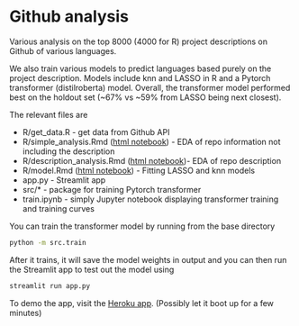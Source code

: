 # Github analysis

Various analysis on the top 8000 (4000 for R) project descriptions on Github of various languages.

We also train various models to predict languages based purely on the project description.  Models include knn and LASSO in R and a Pytorch transformer (distilroberta) model.  Overall, the transformer model performed best on the holdout set (~67% vs ~59% from LASSO being next closest).

The relevant files are

* R/get_data.R - get data from Github API
* R/simple_analysis.Rmd ([html notebook](https://ilnaes.github.io/gh-analysis/simple_analysis.nb.html)) - EDA of repo information not including the description
* R/description_analysis.Rmd ([html notebook](https://ilnaes.github.io/gh-analysis/description_analysis.nb.html))- EDA of repo description
* R/model.Rmd ([html notebook](https://ilnaes.github.io/gh-analysis/model.html)) - Fitting LASSO and knn models
* app.py - Streamlit app
* src/\* - package for training Pytorch transformer
* train.ipynb - simply Jupyter notebook displaying transformer training and training curves

You can train the transformer model by running from the base directory

```sh
python -m src.train
```

After it trains, it will save the model weights in output and you can then run the Streamlit app to test out the model using

```sh
streamlit run app.py
```

To demo the app, visit the [Heroku app](https://ilnaes-gh-analysis.herokuapp.com/).  (Possibly let it boot up for a few minutes)
